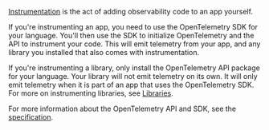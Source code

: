 [Instrumentation](/docs/concepts/instrumentation/) is the act of adding
observability code to an app yourself.

If you're instrumenting an app, you need to use the OpenTelemetry SDK for your
language. You'll then use the SDK to initialize OpenTelemetry and the API to
instrument your code. This will emit telemetry from your app, and any library
you installed that also comes with instrumentation.

If you're instrumenting a library, only install the OpenTelemetry API package
for your language. Your library will not emit telemetry on its own. It will only
emit telemetry when it is part of an app that uses the OpenTelemetry SDK. For
more on instrumenting libraries, see
[Libraries](/docs/concepts/instrumentation/libraries/).

For more information about the OpenTelemetry API and SDK, see the
[specification](/docs/specs/otel/).

